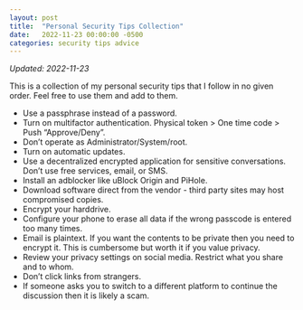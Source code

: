 ```yaml
---
layout: post
title:  "Personal Security Tips Collection"
date:   2022-11-23 00:00:00 -0500
categories:	security tips advice
---
```


*Updated: 2022-11-23*

This is a collection of my personal security tips that I follow in no given order. Feel free to use them and add to them.

- Use a passphrase instead of a password. 
- Turn on multifactor authentication. Physical token > One time code > Push “Approve/Deny”.
- Don’t operate as Administrator/System/root. 
- Turn on automatic updates. 
- Use a decentralized encrypted application for sensitive conversations. Don’t use free services, email, or SMS. 
- Install an adblocker like uBlock Origin and PiHole. 
- Download software direct from the vendor - third party sites may host compromised copies. 
- Encrypt your harddrive. 
- Configure your phone to erase all data if the wrong passcode is entered too many times. 
- Email is plaintext. If you want the contents to be private then you need to encrypt it. This is cumbersome but worth it if you value privacy. 
- Review your privacy settings on social media. Restrict what you share and to whom. 
- Don’t click links from strangers. 
- If someone asks you to switch to a different platform to continue the discussion then it is likely a scam. 


